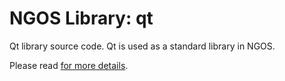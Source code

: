 NGOS Library: qt
================

Qt library source code. Qt is used as a standard library in NGOS.

Please read [for more details](../../../docs/0.%20Intro/6.%20Source%20code/2.%20Libraries/1.%20Qt/README.md).
